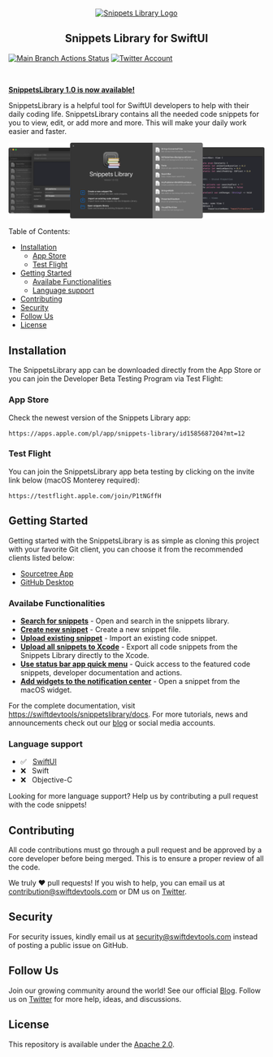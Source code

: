 <br />
<p align="center">
    <a href="https://swiftdevtools.com" target="_blank"><img width="147" height="147" src="http://swiftdevtools.com/snippetslibrary/images/snippets_library_logo.svg" alt="Snippets Library Logo"></a>
    <h2 align="center">Snippets Library for SwiftUI</h2>
</p>

[![Main Branch Actions Status](https://github.com/tryboxx/SnippetsLibrary/actions/workflows/tests.yml/badge.svg)](https://github.com/tryboxx/SnippetsLibrary/actions)
[![Twitter Account](https://img.shields.io/twitter/follow/swift_devtools?color=00acee&label=twitter&style=flat-square)](https://twitter.com/swift_devtools)

<br />

[**SnippetsLibrary 1.0 is now available!**](https://apps.apple.com/pl/app/snippets-library/id1585687204?mt=12)

SnippetsLibrary is a helpful tool for SwiftUI developers to help with their daily coding life. SnippetsLibrary contains all the needed code snippets for you to view, edit, or add more and more. This will make your daily work easier and faster.

![SnippetsLibrary](public/images/app_preview.png)

Table of Contents:

- [Installation](#installation)
  - [App Store](#app-store)
  - [Test Flight](#test-flight)
- [Getting Started](#getting-started)
  - [Availabe Functionalities](#availabe-functionalities)
  - [Language support](#language-support)
- [Contributing](#contributing)
- [Security](#security)
- [Follow Us](#follow-us)
- [License](#license)
      
## Installation

The SnippetsLibrary app can be downloaded directly from the App Store or you can join the Developer Beta Testing Program via Test Flight:

### App Store

Check the newest version of the Snippets Library app:

```
https://apps.apple.com/pl/app/snippets-library/id1585687204?mt=12
```

### Test Flight

You can join the SnippetsLibrary app beta testing by clicking on the invite link below (macOS Monterey required):

```
https://testflight.apple.com/join/P1tNGffH
```

## Getting Started

Getting started with the SnippetsLibrary is as simple as cloning this project with your favorite Git client, you can choose it from the recommended clients listed below:

* [Sourcetree App](https://www.sourcetreeapp.com)
* [GitHub Desktop](https://desktop.github.com)

### Availabe Functionalities

* [**Search for snippets**](https://swiftdevtools/snippetslibrary/docs/snippet/searching) - Open and search in the snippets library.
* [**Create new snippet**](https://swiftdevtools/snippetslibrary/docs/snippet/creating) - Create a new snippet file.
* [**Upload existing snippet**](https://swiftdevtools/snippetslibrary/docs/snippet/uploading) - Import an existing code snippet.
* [**Upload all snippets to Xcode**](https://swiftdevtools/snippetslibrary/docs/snippet/xcode-uploading) - Export all code snippets from the Snippets Library directly to the Xcode.
* [**Use status bar app quick menu**](https://swiftdevtools/snippetslibrary/docs/snippet/quick-menu) - Quick access to the featured code snippets, developer documentation and actions.
* [**Add widgets to the notification center**](https://swiftdevtools/snippetslibrary/docs/snippet/widgets) - Open a snippet from the macOS widget.

For the complete documentation, visit [https://swiftdevtools/snippetslibrary/docs](https://swiftdevtools/snippetslibrary/docs). For more tutorials, news and announcements check out our [blog](https://medium.com/swiftdevtools) or social media accounts.

### Language support
* ✅  &nbsp; [SwiftUI](https://developer.apple.com/documentation/swiftui/)
* ❌  &nbsp; Swift
* ❌  &nbsp; Objective-C

Looking for more language support? Help us by contributing a pull request with the code snippets!

## Contributing

All code contributions must go through a pull request and be approved by a core developer before being merged. This is to ensure a proper review of all the code.

We truly ❤️ pull requests! If you wish to help, you can email us at [contribution@swiftdevtools.com](mailto:contribution@swiftdevtools.com) or DM us on [Twitter](https://twitter.com/swift_devtools).

## Security

For security issues, kindly email us at [security@swiftdevtools.com](mailto:security@swiftdevtools.com) instead of posting a public issue on GitHub.

## Follow Us

Join our growing community around the world! See our official [Blog](https://medium.com/swiftdevtools). Follow us on [Twitter](https://twitter.com/swift_devtools) for more help, ideas, and discussions.

## License

This repository is available under the [Apache 2.0](./LICENSE).
